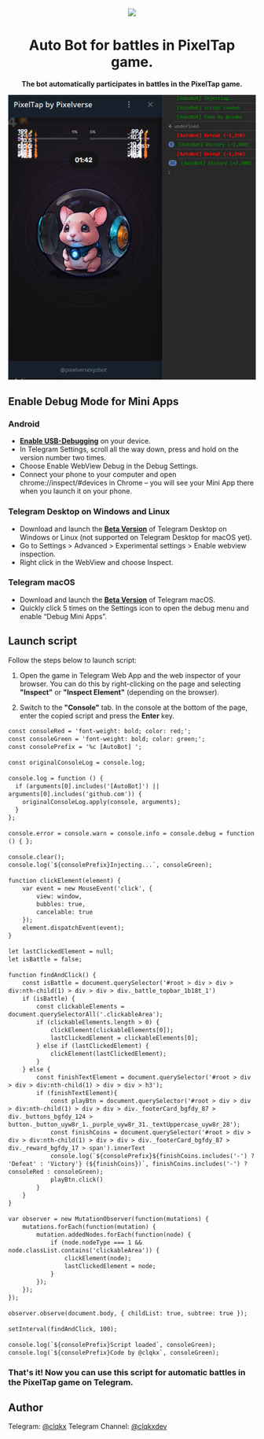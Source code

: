 <br>

<div align="center">

[<img src="./resources/pixeltap-logo.jpg" width="144"/>](https://t.me/pixelversexyzbot)

  <h1 align="center">Auto Bot for battles in PixelTap game.</h1>
  
  <p align="center">
    <strong>The bot automatically participates in battles in the PixelTap game.</strong>
  </p>
  <img src="./resources/demo.jpg"/>

</div>

## Enable Debug Mode for Mini Apps

### Android
- **[Enable USB-Debugging](https://developer.chrome.com/docs/devtools/remote-debugging/)** on your device.
- In Telegram Settings, scroll all the way down, press and hold on the version number two times.
- Choose Enable WebView Debug in the Debug Settings.
- Connect your phone to your computer and open chrome://inspect/#devices in Chrome – you will see your Mini App there when you launch it on your phone.

### Telegram Desktop on Windows and Linux
- Download and launch the **[Beta Version](https://desktop.telegram.org/changelog#beta-version)** of Telegram Desktop on Windows or Linux (not supported on Telegram Desktop for macOS yet).
- Go to Settings > Advanced > Experimental settings > Enable webview inspection.
- Right click in the WebView and choose Inspect.

### Telegram macOS
- Download and launch the **[Beta Version](https://telegram.org/dl/macos/beta)** of Telegram macOS.
- Quickly click 5 times on the Settings icon to open the debug menu and enable “Debug Mini Apps”.

## Launch script

Follow the steps below to launch script:

1. Open the game in Telegram Web App and the web inspector of your browser. You can do this by right-clicking on the page and selecting **"Inspect"** or **"Inspect Element"** (depending on the browser).

2. Switch to the **"Console"** tab. In the console at the bottom of the page, enter the copied script and press the **Enter** key.

```
const consoleRed = 'font-weight: bold; color: red;';
const consoleGreen = 'font-weight: bold; color: green;';
const consolePrefix = '%c [AutoBot] ';

const originalConsoleLog = console.log;

console.log = function () {
  if (arguments[0].includes('[AutoBot]') || arguments[0].includes('github.com')) {
    originalConsoleLog.apply(console, arguments);
  }
};

console.error = console.warn = console.info = console.debug = function () { };

console.clear();
console.log(`${consolePrefix}Injecting...`, consoleGreen);

function clickElement(element) {
    var event = new MouseEvent('click', {
        view: window,
        bubbles: true,
        cancelable: true
    });
    element.dispatchEvent(event);
}

let lastClickedElement = null;
let isBattle = false;

function findAndClick() {
    const isBattle = document.querySelector('#root > div > div > div:nth-child(1) > div > div > div._battle_topbar_1b18t_1')
    if (isBattle) {
        const clickableElements = document.querySelectorAll('.clickableArea');
        if (clickableElements.length > 0) {
            clickElement(clickableElements[0]);
            lastClickedElement = clickableElements[0];
        } else if (lastClickedElement) {
            clickElement(lastClickedElement);
        }
    } else {
        const finishTextElement = document.querySelector('#root > div > div > div:nth-child(1) > div > div > h3');
        if (finishTextElement){
            const playBtn = document.querySelector('#root > div > div > div:nth-child(1) > div > div > div._footerCard_bgfdy_87 > div._buttons_bgfdy_124 > button._button_uyw8r_1._purple_uyw8r_31._textUppercase_uyw8r_28');
            const finishCoins = document.querySelector('#root > div > div > div:nth-child(1) > div > div > div._footerCard_bgfdy_87 > div._reward_bgfdy_17 > span').innerText
            console.log(`${consolePrefix}${finishCoins.includes('-') ? 'Defeat' : 'Victory'} (${finishCoins})`, finishCoins.includes('-') ? consoleRed : consoleGreen);  
            playBtn.click()
        }
    }
}

var observer = new MutationObserver(function(mutations) {
    mutations.forEach(function(mutation) {
        mutation.addedNodes.forEach(function(node) {
            if (node.nodeType === 1 && node.classList.contains('clickableArea')) {
                clickElement(node);
                lastClickedElement = node;
            }
        });
    });
});

observer.observe(document.body, { childList: true, subtree: true });

setInterval(findAndClick, 100);

console.log(`${consolePrefix}Script loaded`, consoleGreen);
console.log(`${consolePrefix}Code by @clqkx`, consoleGreen);
```

### That's it! Now you can use this script for automatic battles in the PixelTap game on Telegram.

## Author

Telegram: [@clqkx](https://t.me/clqkx)
Telegram Channel: [@clqkxdev](https://t.me/clqkxdev)